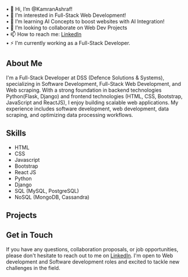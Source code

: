 • 👋 Hi, I’m @KamranAshraf!<br>
• 👀 I’m interested in Full-Stack Web Development!<br>
• 🌱 I’m  learning AI Concepts to boost websites with AI Integration! <br>
• 💞️ I’m looking to collaborate on Web Dev Projects<br>
• 📫 How to reach me: [LinkedIn](https://www.linkedin.com/in/mkamranashraf/)<br>
• ⚡ I'm currently working as a Full-Stack Developer.<br>

## About Me

I'm a Full-Stack Developer at DSS (Defence Solutions & Systems), specializing in Software Development, Full-Stack Web Development, and Web scraping. With a strong foundation in backend technologies Python(Flask, Django) and frontend technologies (HTML, CSS, Bootstrap, JavaScript and ReactJS), I enjoy building scalable web applications. My experience includes software development, web development, data scraping, and optimizing data processing workflows.

## Skills

- HTML
- CSS
- Javascript
- Bootstrap
- React JS
- Python
- Django
- SQL (MySQL, PostgreSQL)
- NoSQL (MongoDB, Cassandra)

## Projects


## Get in Touch

If you have any questions, collaboration proposals, or job opportunities, please don't hesitate to reach out to me on [LinkedIn](https://www.linkedin.com/in/mkamranashraf/). I'm open to Web development and Software development roles and excited to tackle new challenges in the field.

<!---
KamranAshraf10/KamranAshraf10 is a ✨ special ✨ repository because its `README.md` (this file) appears on your GitHub profile.
You can click the Preview link to take a look at your changes.
--->
